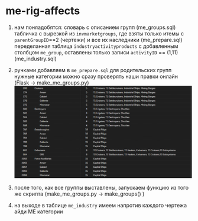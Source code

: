 # me-rig-affects

1. нам поняадобятся: 
словарь с описанием групп (me_groups.sql)
табличка с вырезкой из `invmarketgroups`, где взяты только итемы с `parentGroupID`==2 (чертежи) и все их наследники (me_prepare.sql)
переделанная таблица `industryactivityproducts` с добавленным столбцом `me_group`, оставлены только записи `activityID` == (1,11)  (me_industry.sql)

2. ручками добавляем в `me_prepare.sql` для родительских групп нужные категории 
можно сразу проверять наши правки онлайн (Flask -> make_me_groups.py)
![пример работы фласка](https://github.com/VovkaKorben/me-rig-affects/blob/main/check_example.png)



4. после того, как все группы выставлены, запускаем функцию из того же скрипта (make_me_groups.py -> make_groups() )

5. на выходе в таблице `me_industry` имеем напротив каждого чертежа айди ME категории

